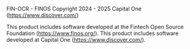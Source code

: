 FIN-OCR - FINOS
Copyright 2024 - 2025 Capital One (https://www.discover.com/)

This product includes software developed at the Fintech Open Source Foundation (https://www.finos.org/).
This product includes software developed at Capital One (https://www.discover.com/).
